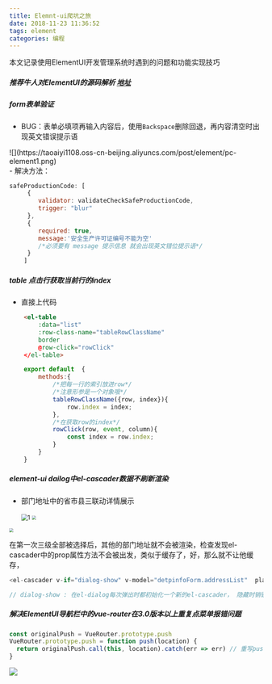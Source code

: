 ```yaml
---
title: Elemnt-ui爬坑之旅
date: 2018-11-23 11:36:52
tags: element
categories: 编程
---
```

本文记录使用ElementUI开发管理系统时遇到的问题和功能实现技巧

<!-- more -->

##### 推荐牛人对ElementUI的源码解析   [地址](https://www.cnblogs.com/fangnianqin/category/1357367.html)

##### form表单验证
- BUG：表单必填项再输入内容后，使用`Backspace`删除回退，再内容清空时出现英文错误提示语
<div>![](https://taoaiyi1108.oss-cn-beijing.aliyuncs.com/post/element/pc-element1.png)</div>
- 解决方法：

```javascript
safeProductionCode: [
     {
        validator: validateCheckSafeProductionCode,
        trigger: "blur"
     },
     {
        required: true,
        message:'安全生产许可证编号不能为空' 
        /*必须要有 message 提示信息 就会出现英文错位提示语*/
     }
    ]
```

##### table 点击行获取当前行的index
- 直接上代码
```html
    <el-table
        :data="list"
        :row-class-name="tableRowClassName"
        border
        @row-click="rowClick"
    </el-table>
```
```javascript
    export default  {
        methods:{
            /*把每一行的索引放进row*/
            /*注意形参是一个对象哦*/
            tableRowClassName({row, index}){
                row.index = index;
            },
            /*在获取row的index*/
            rowClick(row, event, column){
                const index = row.index;
            }
        }
    } 
```



##### element-ui dailog中el-cascader数据不刷新渲染

- 部门地址中的省市县三联动详情展示

  <img src="https://taoaiyi1108.oss-cn-beijing.aliyuncs.com/post/element/el-cascader-1.png" alt="1" style="zoom: 80%;" />

  <img src="https://taoaiyi1108.oss-cn-beijing.aliyuncs.com/post/element/el-cascader-2.png" style="zoom:50%;" />

  

<img src="https://taoaiyi1108.oss-cn-beijing.aliyuncs.com/post/element/el-cascader-3.png" style="zoom:50%;" />

在第一次三级全部被选择后，其他的部门地址就不会被渲染，检查发现el-cascader中的prop属性方法不会被出发，类似于缓存了，好，那么就不让他缓存，

```js
<el-cascader v-if="dialog-show" v-model="detpinfoForm.addressList"  placeholder="请选择省/市/区" :props="addressOptions" :disabled="isDisable" filterable clearable></el-cascader>

// dialog-show : 在el-dialog每次弹出时都初始化一个新的el-cascader， 隐藏时销毁el-cascader
```

##### 解决ElementUI导航栏中的vue-router在3.0版本以上重复点菜单报错问题

```js 
const originalPush = VueRouter.prototype.push
VueRouter.prototype.push = function push(location) {
  return originalPush.call(this, location).catch(err => err) // 重写push不让打印错误日志
}
```

![](https://img-blog.csdnimg.cn/20200602152615772.png#pic_center)





